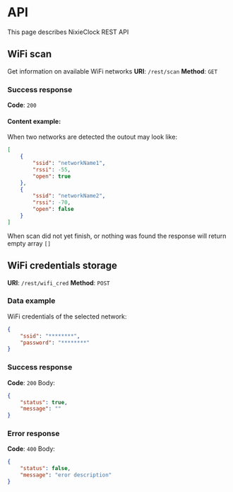 # API
This page describes NixieClock REST API
## WiFi scan
Get information on available WiFi networks
**URI**: `/rest/scan`
**Method**: `GET`
### Success response
**Code**: `200`
#### Content example:
When two networks are detected the outout may look like:
```json
[
	{
		"ssid": "networkName1",
		"rssi": -55,
		"open": true
	},
	{
		"ssid": "networkName2",
		"rssi": -70,
		"open": false
	}
]
```
When scan did not yet finish, or nothing was found the response will return empty array `[]`

## WiFi credentials storage
**URI**: `/rest/wifi_cred`
**Method**: `POST`
### Data example
WiFi credentials of the selected network:
```json
{
	"ssid": "********",
	"password": "********"
}
```
### Success response
**Code**: `200`
Body:
```json
{
	"status": true,
	"message": ""
}
```
### Error response
**Code**: `400`
Body:
```json
{
	"status": false,
	"message": "eror description"
}
```